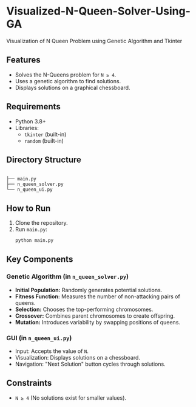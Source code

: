 # Visualized-N-Queen-Solver-Using-GA
Visualization of N Queen Problem using Genetic Algorithm and Tkinter

## Features
- Solves the N-Queens problem for `N ≥ 4`.
- Uses a genetic algorithm to find solutions.
- Displays solutions on a graphical chessboard.

## Requirements
- Python 3.8+
- Libraries:
  - `tkinter` (built-in)
  - `random` (built-in)

## Directory Structure
```

├── main.py            
├── n_queen_solver.py 
└── n_queen_ui.py      
```

## How to Run
1. Clone the repository.
2. Run `main.py`:
   ```bash
   python main.py
   ```

## Key Components
### Genetic Algorithm (in `n_queen_solver.py`)
- **Initial Population:** Randomly generates potential solutions.
- **Fitness Function:** Measures the number of non-attacking pairs of queens.
- **Selection:** Chooses the top-performing chromosomes.
- **Crossover:** Combines parent chromosomes to create offspring.
- **Mutation:** Introduces variability by swapping positions of queens.

### GUI (in `n_queen_ui.py`)
- Input: Accepts the value of `N`.
- Visualization: Displays solutions on a chessboard.
- Navigation: "Next Solution" button cycles through solutions.

## Constraints
- `N ≥ 4` (No solutions exist for smaller values). 


